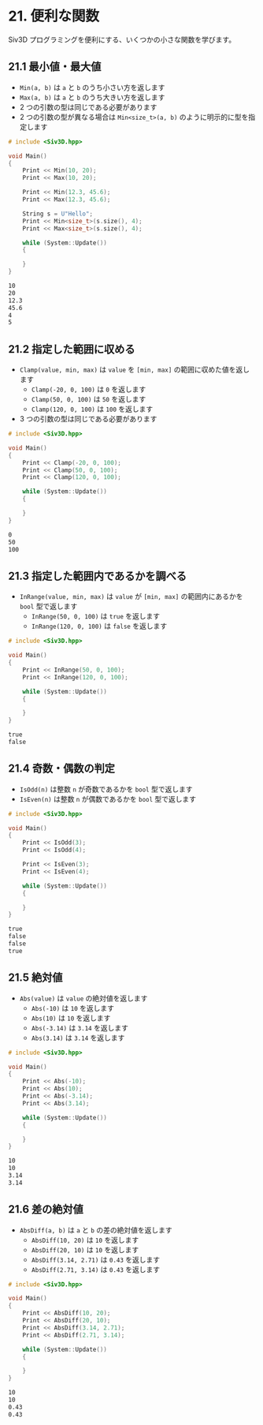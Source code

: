 # 21. 便利な関数
Siv3D プログラミングを便利にする、いくつかの小さな関数を学びます。

## 21.1 最小値・最大値
- `Min(a, b)` は `a` と `b` のうち小さい方を返します
- `Max(a, b)` は `a` と `b` のうち大きい方を返します
- 2 つの引数の型は同じである必要があります
- 2 つの引数の型が異なる場合は `Min<size_t>(a, b)` のように明示的に型を指定します

```cpp
# include <Siv3D.hpp>

void Main()
{
	Print << Min(10, 20);
	Print << Max(10, 20);

	Print << Min(12.3, 45.6);
	Print << Max(12.3, 45.6);

	String s = U"Hello";
	Print << Min<size_t>(s.size(), 4);
	Print << Max<size_t>(s.size(), 4);

	while (System::Update())
	{

	}
}
```
```txt title="出力"
10
20
12.3
45.6
4
5
```


## 21.2 指定した範囲に収める
- `Clamp(value, min, max)` は `value` を `[min, max]` の範囲に収めた値を返します
	- `Clamp(-20, 0, 100)` は `0` を返します
	- `Clamp(50, 0, 100)` は `50` を返します
	- `Clamp(120, 0, 100)` は `100` を返します
- 3 つの引数の型は同じである必要があります

```cpp
# include <Siv3D.hpp>

void Main()
{
	Print << Clamp(-20, 0, 100);
	Print << Clamp(50, 0, 100);
	Print << Clamp(120, 0, 100);

	while (System::Update())
	{

	}
}
```
``` txt title="出力"
0
50
100
```


## 21.3 指定した範囲内であるかを調べる
- `InRange(value, min, max)` は `value` が `[min, max]` の範囲内にあるかを `bool` 型で返します
	- `InRange(50, 0, 100)` は `true` を返します
	- `InRange(120, 0, 100)` は `false` を返します

```cpp
# include <Siv3D.hpp>

void Main()
{
	Print << InRange(50, 0, 100);
	Print << InRange(120, 0, 100);

	while (System::Update())
	{

	}
}
```
```txt title="出力"
true
false
```


## 21.4 奇数・偶数の判定
- `IsOdd(n)` は整数 `n` が奇数であるかを `bool` 型で返します
- `IsEven(n)` は整数 `n` が偶数であるかを `bool` 型で返します
	
```cpp
# include <Siv3D.hpp>

void Main()
{
	Print << IsOdd(3);
	Print << IsOdd(4);

	Print << IsEven(3);
	Print << IsEven(4);

	while (System::Update())
	{

	}
}
```
```txt title="出力"
true
false
false
true
```


## 21.5 絶対値
- `Abs(value)` は `value` の絶対値を返します
	- `Abs(-10)` は `10` を返します
	- `Abs(10)` は `10` を返します
	- `Abs(-3.14)` は `3.14` を返します
	- `Abs(3.14)` は `3.14` を返します

```cpp
# include <Siv3D.hpp>

void Main()
{
	Print << Abs(-10);
	Print << Abs(10);
	Print << Abs(-3.14);
	Print << Abs(3.14);

	while (System::Update())
	{

	}
}
```
```txt title="出力"
10
10
3.14
3.14
```


## 21.6 差の絶対値
- `AbsDiff(a, b)` は `a` と `b` の差の絶対値を返します
	- `AbsDiff(10, 20)` は `10` を返します
	- `AbsDiff(20, 10)` は `10` を返します
	- `AbsDiff(3.14, 2.71)` は `0.43` を返します
	- `AbsDiff(2.71, 3.14)` は `0.43` を返します

```cpp
# include <Siv3D.hpp>

void Main()
{
	Print << AbsDiff(10, 20);
	Print << AbsDiff(20, 10);
	Print << AbsDiff(3.14, 2.71);
	Print << AbsDiff(2.71, 3.14);

	while (System::Update())
	{

	}
}
```
```txt title="出力"
10
10
0.43
0.43
```
